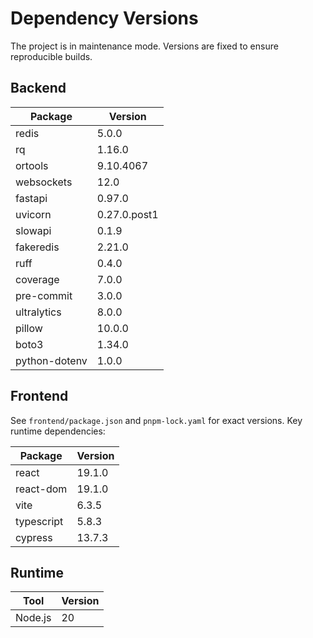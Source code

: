 # Dependency Versions

The project is in maintenance mode. Versions are fixed to ensure reproducible builds.

## Backend

| Package | Version |
|---------|---------|
| redis | 5.0.0 |
| rq | 1.16.0 |
| ortools | 9.10.4067 |
| websockets | 12.0 |
| fastapi | 0.97.0 |
| uvicorn | 0.27.0.post1 |
| slowapi | 0.1.9 |
| fakeredis | 2.21.0 |
| ruff | 0.4.0 |
| coverage | 7.0.0 |
| pre-commit | 3.0.0 |
| ultralytics | 8.0.0 |
| pillow | 10.0.0 |
| boto3 | 1.34.0 |
| python-dotenv | 1.0.0 |

## Frontend

See `frontend/package.json` and `pnpm-lock.yaml` for exact versions. Key runtime dependencies:

| Package | Version |
|---------|---------|
| react | 19.1.0 |
| react-dom | 19.1.0 |
| vite | 6.3.5 |
| typescript | 5.8.3 |
| cypress | 13.7.3 |

## Runtime

| Tool | Version |
|------|---------|
| Node.js | 20 |
